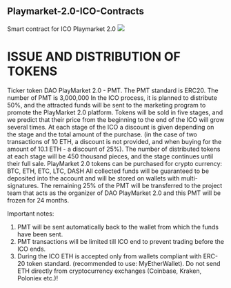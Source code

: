 ## Playmarket-2.0-ICO-Contracts
Smart contract for ICO Playmarket 2.0
![](https://scontent-arn2-1.xx.fbcdn.net/v/t1.0-9/22366531_138042196819992_9134050507965281016_n.jpg?oh=89730bed5951c53479e01532aeea2d31&oe=5A7848B7)

# ISSUE AND DISTRIBUTION OF TOKENS

Ticker token DAO PlayMarket 2.0 - PMT.
The PMT standard is ERC20.
The number of PMT is 3,000,000
In the ICO process, it is planned to distribute 
50%, and the attracted funds will be sent 
to the marketing program to promote 
the PlayMarket 2.0 platform. Tokens will be 
sold in five stages, and we predict that their 
price from the beginning to the end of the ICO 
will grow several times.
At each stage of the ICO a discount is given 
depending on the stage and the total amount 
of the purchase. (in the case of two transactions 
of 10 ETH, a discount is not provided, and when 
buying for the amount of 10.1 ETH - a discount 
of 25%). The number of distributed tokens at 
each stage will be 450 thousand pieces, and the 
stage continues until their full sale. 
PlayMarket 2.0 tokens can be purchased for 
crypto currency: BTC, ETH, ETC, LTC, DASH 
All collected funds will be guaranteed to be 
deposited into the account and will be stored 
on wallets with multi-signatures.
The remaining 25% of the PMT will be 
transferred to the project team that acts as the 
organizer of DAO PlayMarket 2.0 and this PMT 
will be frozen for 24 months.


Important notes:
 1. PMT will be sent automatically back to the wallet from which the funds have been sent.
 2. PMT transactions will be limited till ICO end to prevent trading before the ICO ends.
 3. During the ICO ETH is accepted only from wallets compliant with ERC-20 token standard. (recommended to use: MyEtherWallet). Do not send ETH directly from cryptocurrency exchanges (Coinbase, Kraken, Poloniex etc.)!

